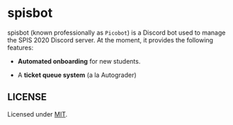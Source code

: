 # spisbot

spisbot (known professionally as `Picobot`) is a Discord bot used to manage the
SPIS 2020 Discord server. At the moment, it provides the following features:

- **Automated onboarding** for new students.

- A **ticket queue system** (a la Autograder)

## LICENSE

Licensed under [MIT](./LICENSE).
